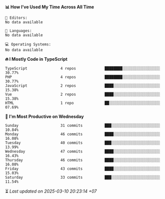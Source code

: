 <!--START_SECTION:readme-stats-->
**📊 How I’ve Used My Time Across All Time**

```text
📝 Editors:
No data available

💬 Languages:
No data available

💻 Operating Systems:
No data available
```

**🔥 I Mostly Code in TypeScript**

```text
TypeScript               4 repos             ████████░░░░░░░░░░░░░░░░░   30.77%
PHP                      4 repos             ████████░░░░░░░░░░░░░░░░░   30.77%
JavaScript               2 repos             ████░░░░░░░░░░░░░░░░░░░░░   15.38%
Vue                      2 repos             ████░░░░░░░░░░░░░░░░░░░░░   15.38%
HTML                     1 repo              ██░░░░░░░░░░░░░░░░░░░░░░░   07.69%
```

**📅 I'm Most Productive on Wednesday**

```text
Sunday                   31 commits          ███░░░░░░░░░░░░░░░░░░░░░░   10.84%
Monday                   46 commits          ████░░░░░░░░░░░░░░░░░░░░░   16.08%
Tuesday                  40 commits          ███░░░░░░░░░░░░░░░░░░░░░░   13.99%
Wednesday                47 commits          ████░░░░░░░░░░░░░░░░░░░░░   16.43%
Thursday                 46 commits          ████░░░░░░░░░░░░░░░░░░░░░   16.08%
Friday                   43 commits          ████░░░░░░░░░░░░░░░░░░░░░   15.03%
Saturday                 33 commits          ███░░░░░░░░░░░░░░░░░░░░░░   11.54%
```



⏳ *Last updated on 2025-03-10 20:23:14 +07*
<!--END_SECTION:readme-stats-->